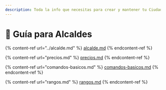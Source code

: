 ```yaml
---
description: Toda la info que necesitas para crear y mantener tu Ciudad.
---
```


# 🤴 Guía para Alcaldes

{% content-ref url="../alcalde.md" %}
[alcalde.md](../alcalde.md)
{% endcontent-ref %}

{% content-ref url="precios.md" %}
[precios.md](precios.md)
{% endcontent-ref %}

{% content-ref url="comandos-basicos.md" %}
[comandos-basicos.md](comandos-basicos.md)
{% endcontent-ref %}

{% content-ref url="rangos.md" %}
[rangos.md](rangos.md)
{% endcontent-ref %}
